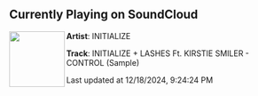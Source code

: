 ## Currently Playing on SoundCloud

[<img align="left" width="100" src="https://i1.sndcdn.com/artworks-t1jfLlCvkyfnhyCW-DVOziw-t500x500.png">](https://soundcloud.com/djinitialize/initialize-lashes-ft-kirstie-smiler-control)

**Artist**: INITIALIZE 

**Track**: INITIALIZE + LASHES Ft. KIRSTIE SMILER - CONTROL (Sample)

Last updated at 12/18/2024, 9:24:24 PM
